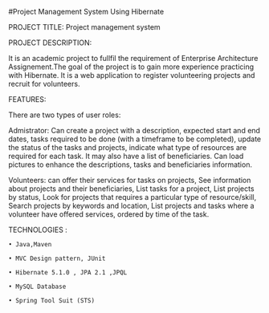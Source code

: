 #Project Management System Using Hibernate

PROJECT TITLE: Project management system

PROJECT DESCRIPTION:

It is an academic project to fullfil the requirement of Enterprise Architecture Assignement.The goal of the project is to gain more experience practicing with Hibernate. It is a web application to register volunteering projects and recruit for volunteers.

FEATURES:

There are two types of user roles:  

Admistrator: Can create a project with a description, expected start and end dates, tasks required to be done (with a timeframe to be completed), update the status of the tasks and projects, indicate what type of resources are required for each task. It may also have a list of beneficiaries. Can load pictures to enhance the descriptions, tasks and beneficiaries information.

Volunteers: can offer their services for tasks on projects, See information about projects and their beneficiaries, List tasks for a project, List projects by status, Look for projects that requires a particular type of resource/skill, Search projects by keywords and location, List projects and tasks where a volunteer have offered services, ordered by time of the task.

TECHNOLOGIES :

    • Java,Maven

    • MVC Design pattern, JUnit  

    • Hibernate 5.1.0 , JPA 2.1 ,JPQL

    • MySQL Database

    • Spring Tool Suit (STS)
